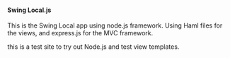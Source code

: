 #### Swing Local.js

This is the Swing Local app using node.js framework. Using Haml files for the views, and express.js for the MVC framework.

this is a test site to try out Node.js and test view templates.

